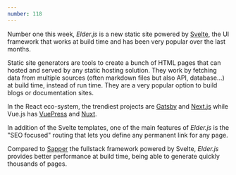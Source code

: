 ```yaml
---
number: 118
---
```


Number one this week, _Elder.js_ is a new static site powered by [Svelte](https://svelte.dev/), the UI framework that works at build time and has been very popular over the last months.

Static site generators are tools to create a bunch of HTML pages that can hosted and served by any static hosting solution.
They work by fetching data from multiple sources (often markdown files but also API, database...) at build time, instead of run time.
They are a very popular option to build blogs or documentation sites.

In the React eco-system, the trendiest projects are [Gatsby](https://www.gatsbyjs.com/) and [Next.js](https://nextjs.org/) while Vue.js has [VuePress](https://vuepress.vuejs.org/) and [Nuxt](https://nuxtjs.org/).

In addition of the Svelte templates, one of the main features of _Elder.js_ is the "SEO focused" routing that lets you define any permanent link for any page.

Compared to [Sapper](https://sapper.svelte.dev/) the fullstack framework powered by Svelte, _Elder.js_ provides better performance at build time, being able to generate quickly thousands of pages.

